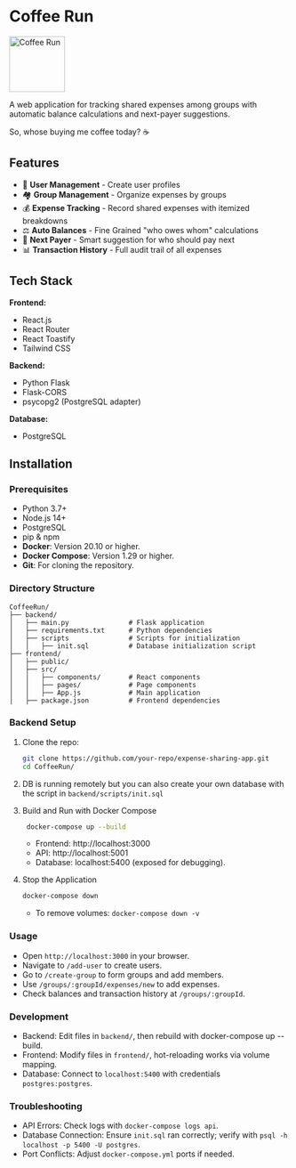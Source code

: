 # Coffee Run
<img src="https://cdn-icons-png.freepik.com/512/5125/5125143.png" alt="Coffee Run" width="100">



A web application for tracking shared expenses among groups with automatic balance calculations and next-payer suggestions.

So, whose buying me coffee today? ☕️
## Features

- 👥 **User Management** - Create user profiles
- 🏘️ **Group Management** - Organize expenses by groups
- 💰 **Expense Tracking** - Record shared expenses with itemized breakdowns
- ⚖️ **Auto Balances** - Fine Grained "who owes whom" calculations
- 🔄 **Next Payer** - Smart suggestion for who should pay next
- 📊 **Transaction History** - Full audit trail of all expenses

## Tech Stack

**Frontend:**
- React.js
- React Router
- React Toastify
- Tailwind CSS

**Backend:**
- Python Flask
- Flask-CORS
- psycopg2 (PostgreSQL adapter)

**Database:**
- PostgreSQL

## Installation

### Prerequisites
- Python 3.7+
- Node.js 14+
- PostgreSQL
- pip & npm
- **Docker**: Version 20.10 or higher.
- **Docker Compose**: Version 1.29 or higher.
- **Git**: For cloning the repository.

### Directory Structure
````
CoffeeRun/
├── backend/
│   ├── main.py               # Flask application
│   ├── requirements.txt      # Python dependencies
│   ├── scripts               # Scripts for initialization
│   │   ├── init.sql          # Database initialization script  
├── frontend/
│   ├── public/
│   ├── src/
│   │   ├── components/       # React components
│   │   ├── pages/            # Page components
│   │   ├── App.js            # Main application
│   ├── package.json          # Frontend dependencies
````
### Backend Setup
1. Clone the repo:
   ```bash
   git clone https://github.com/your-repo/expense-sharing-app.git
   cd CoffeeRun/
   ```
2. DB is running remotely but you can also create your own database with the script in `backend/scripts/init.sql`  


3. Build and Run with Docker Compose
   ```bash
    docker-compose up --build
   ```
   - Frontend: http://localhost:3000
   - API: http://localhost:5001
   - Database: localhost:5400 (exposed for debugging).
   

4. Stop the Application
   ```bash
   docker-compose down
   ```
   - To remove volumes: `docker-compose down -v`

### Usage
- Open `http://localhost:3000` in your browser.
- Navigate to `/add-user` to create users.
- Go to `/create-group` to form groups and add members.
- Use `/groups/:groupId/expenses/new` to add expenses.
- Check balances and transaction history at `/groups/:groupId`.

### Development
- Backend: Edit files in `backend/`, then rebuild with docker-compose up --build.
- Frontend: Modify files in `frontend/`, hot-reloading works via volume mapping.
- Database: Connect to `localhost:5400` with credentials `postgres:postgres`.
### Troubleshooting
- API Errors: Check logs with `docker-compose logs api`.
- Database Connection: Ensure `init.sql` ran correctly; verify with `psql -h localhost -p 5400 -U postgres`.
- Port Conflicts: Adjust `docker-compose.yml` ports if needed.